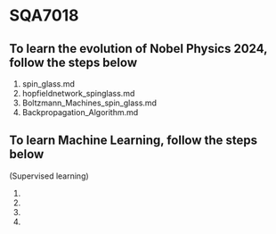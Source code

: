 # SQA7018

## To learn the evolution of Nobel Physics 2024, follow the steps below
1. spin_glass.md
2. hopfieldnetwork_spinglass.md
3. Boltzmann_Machines_spin_glass.md
4. Backpropagation_Algorithm.md

## To learn Machine Learning, follow the steps below
(Supervised learning)

1.
2.
3.
4.

